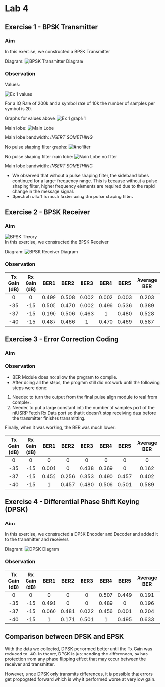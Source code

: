 # Lab 4

## Exercise 1 - BPSK Transmitter

### Aim
In this exercise, we constructed a BPSK Transmitter 
	
Diagram:
![BPSK Transmitter Diagram](screenshots/lab4_ex1_BPSK_Tx.PNG)
	
### Observation
Values: 

![Ex 1 values](screenshots/lab4_ex1_values.PNG)
	
For a IQ Rate of 200k and a symbol rate of 10k the number of samples per symbol is 20.
	
Graphs for values above: ![Ex 1 graph 1](screenshots/lab4_ex1_graphs.PNG)
	
Main lobe: ![Main Lobe](screenshots/lab4_ex1_mainlobe.PNG)
	
Main lobe bandwidth: *_INSERT SOMETHING_*
	
No pulse shaping filter graphs: ![#nofilter](screenshots/lab4_ex1_graphs_none.PNG)
	
No pulse shaping filter main lobe: ![Main Lobe no filter](screenshots/lab4_ex1_mainlobe_none.PNG)
	
Main lobe bandwidth: *_INSERT SOMETHING_*
	
* We observed that without a pulse shaping filter, the sideband lobes continued for a larger frequency range. This is because without a pulse shaping filter, higher frequency elements are required due to the rapid change in the message signal.
* Spectral rolloff is much faster using the pulse shaping filter.

## Exercise 2 - BPSK Receiver

### Aim

![BPSK Theory](screenshots/lab4_ex2_instr.PNG)	
In this exercise, we constructed the BPSK Receiver 
	
Diagram:
![BPSK Receiver Diagram](screenshots/lab4_ex2_BPSK_Rx.PNG)

### Observation

| Tx Gain (dB)  | Rx Gain (dB)  | BER1 | BER2 | BER3 | BER4 | BER5 | Average BER |
|:-------------:|:-------------:|:----:|:----:|:----:|:----:|:----:|:-----------:|
| 0             | 0             |0.499 |0.508 | 0.002| 0.002|0.003 |0.203        | 
| -35           | -15           |0.505 |0.470 |0.002 |0.496 |0.536 |0.389        | 
| -37           | -15           |0.190 |0.506 |0.463 |1     |0.480 |0.528        | 
| -40           | -15           |0.487 |0.466 |1     |0.470 |0.469 |0.587        |

## Exercise 3 - Error Correction Coding

### Aim

### Observation

* BER Module does not allow the program to compile.
* After doing all the steps, the program still did not work until the following steps were done:
1. Needed to turn the output from the final pulse align module to real from complex.
2. Needed to put a large constant into the number of samples port of the niUSRP Fetch Rx Data port so that it doesn't stop receiving data before the transmitter finishes transmitting.

Finally, when it was working, the BER was much lower:

| Tx Gain (dB)  | Rx Gain (dB)  | BER1 | BER2 | BER3 | BER4 | BER5 | Average BER |
|:-------------:|:-------------:|:----:|:----:|:----:|:----:|:----:|:-----------:|
| 0             | 0             |0 |0 | 0| 0|0 |0        | 
| -35           | -15           |0.001 |0 |0.438 |0.369 |0 |0.162        | 
| -37           | -15           |0.452 |0.256 |0.353 |0.490     |0.457 |0.402        | 
| -40           | -15           |1 |0.457 |0.480     |0.506 |0.501 |0.589        |

## Exercise 4 - Differential Phase Shift Keying (DPSK)

### Aim

In this exercise, we constructed a DPSK Encoder and Decoder and added it to the transmitter and receivers
	
Diagram:
![DPSK Diagram](screenshots/lab4_ex4_diagram.PNG)
### Observation
| Tx Gain (dB)  | Rx Gain (dB)  | BER1 | BER2 | BER3 | BER4 | BER5 | Average BER |
|:-------------:|:-------------:|:----:|:----:|:----:|:----:|:----:|:-----------:|
| 0             | 0             |0 |0 | 0| 0.507|0.449 |0.191        |
| -35             | -15             |0.491 |0 | 0| 0.489|0 |0.196        |
| -37             | -15             |0.060 |0.481 | 0.022| 0.456|0.001 |0.204        |
| -40             | -15             |1 |0.171 | 0.501| 1|0.495 |0.633        |

## Comparison between DPSK and BPSK

With the data we collected, DPSK performed better until the Tx Gain was reduced to -40. In theory, DPSK is just sending the differences, so has protection from any phase flipping effect that may occur between the receiver and transmitter.

However, since DPSK only transmits differences, it is possible that errors get propogated forward which is why it performed worse at very low gain.
